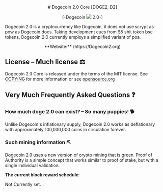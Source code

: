 <p align="center"># Dogecoin 2.0 Core [DOGE2, Ð2]

<p align="center"> [-Dogecoin <img src=https://secureservercdn.net/192.169.223.13/508.3aa.myftpupload.com/wp-content/uploads/2021/05/ezgif-2-c3de0b290031.gif> 2.0-]</p>

Dogecoin 2.0 is a cryptocurrency like Dogecoin, it does not use scrypt as pow as Dogecoin does.
Taking development cues from $5 shit token bsc tokens,
Dogecoin 2.0 currently employs a simplified variant of poa.
<p align="center"> **Website:** (https://Dogecoin2.org)

## License – Much license ⚖️
Dogecoin 2.0 Core is released under the terms of the MIT license. See
[COPYING](COPYING) for more information or see
[opensource.org](https://opensource.org/licenses/MIT)

## Very Much Frequently Asked Questions ❓

### How much doge 2.0 can exist? – So many puppies! 🐕
Unlike Dogecoin's inflationary supply, Dogecoin 2.0 works as deflationary with
approximately 100,000,000 coins in circulation forever.



### Such mining information ⛏

Dogecoin 2.0 uses a new version of crypto mining that is green. Proof of Authority
  is a simple concept that works similar to proof of stake, but with a single individual 
  validation.


**The current block reward schedule:**

Not Currently set.